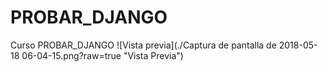 # PROBAR_DJANGO
Curso PROBAR_DJANGO
![Vista previa](./Captura de pantalla de 2018-05-18 06-04-15.png?raw=true "Vista Previa")
